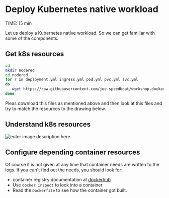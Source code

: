 # Deploy Kubernetes native workload
TIME: 15 min

Let us deploy a Kubernetes native workload.
So we can get familiar with some of the components.

## Get k8s resources
```bash
cd
mkdir nodered
cd nodered
for r in deployment.yml ingress.yml pod.yml pvc.yml svc.yml
do
   wget https://raw.githubusercontent.com/joe-speedboat/workshop.docker/main/files/k8s/nodered/$r
done
```
Pleas download this files as mentioned above and then look at this files and try to match the resources to the drawing below.


## Understand k8s resources 
![enter image description here](https://github.com/joe-speedboat/workshop.docker/raw/main/images/k8s_workload.png)

## Configure depending container resources
Of course it is not given at any time that container needs are written to the logs.
If you can't find out the needs, you should look for:
- container registry documentation at  [dockerhub](https://hub.docker.com/r/nodered/node-red)
- Use `docker inspect` to look into a container
- Read the `Dockerfile` to see how the container got built.


<!--stackedit_data:
eyJoaXN0b3J5IjpbMzExNDA2NDU4LC0xNjI1NDEyODMxXX0=
-->